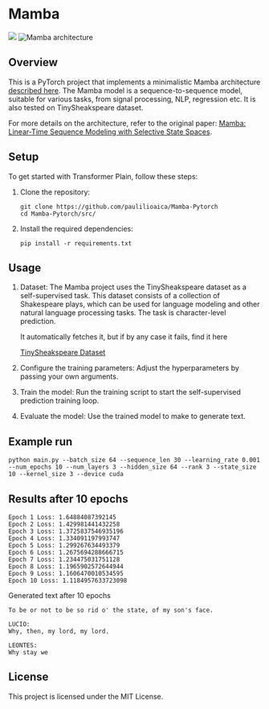 ﻿# Mamba 
![](https://assets.anakin.ai/blog/2023/12/0.png)
![Mamba architecture](https://miro.medium.com/v2/resize:fit:1400/1*E349TJjlyuR3IA0Qn445zw.png)

## Overview
This is a PyTorch project that implements a minimalistic Mamba architecture [described here](https://arxiv.org/pdf/2312.00752.pdf). 
The Mamba model is a sequence-to-sequence model, suitable for various tasks, from signal processing, NLP, regression etc.
It is also tested on TinySheakspeare dataset.

For more details on the architecture, refer to the original paper: [Mamba: Linear-Time Sequence Modeling with Selective State Spaces](https://arxiv.org/abs/2312.00752).

## Setup

To get started with Transformer Plain, follow these steps:

1. Clone the repository:

    ```shell
    git clone https://github.com/paulilioaica/Mamba-Pytorch
    cd Mamba-Pytorch/src/
    ```

2. Install the required dependencies:

    ```shell
    pip install -r requirements.txt
    ```

## Usage

1. Dataset:
    The Mamba project uses the TinySheakspeare dataset as a self-supervised task. This dataset consists of a collection of Shakespeare plays, which can be used for language modeling and other natural language processing tasks.
    The task is character-level prediction.

    It automatically fetches it, but if by any case it fails, find it here
    
    [TinySheakspeare Dataset](https://www.tensorflow.org/datasets/catalog/tiny_shakespeare)


3. Configure the training parameters: Adjust the hyperparameters by passing your own arguments.

4. Train the model: Run the training script to start the self-supervised prediction training loop.

5. Evaluate the model: Use the trained model to make to generate text.

## Example run
```
python main.py --batch_size 64 --sequence_len 30 --learning_rate 0.001 --num_epochs 10 --num_layers 3 --hidden_size 64 --rank 3 --state_size 10 --kernel_size 3 --device cuda
```

## Results after 10 epochs
```
Epoch 1 Loss: 1.64884087392145
Epoch 2 Loss: 1.429981441432258
Epoch 3 Loss: 1.3725837546935196
Epoch 4 Loss: 1.334091197993747
Epoch 5 Loss: 1.299267634493379
Epoch 6 Loss: 1.2675694288666715
Epoch 7 Loss: 1.234475031751128
Epoch 8 Loss: 1.1965902572644944
Epoch 9 Loss: 1.1606470010534595
Epoch 10 Loss: 1.1184957633723098
```


Generated text after 10 epochs 
```
To be or not to be so rid o' the state, of my son's face.

LUCIO:
Why, then, my lord, my lord.

LEONTES:
Why stay we
```

## License

This project is licensed under the MIT License. 
